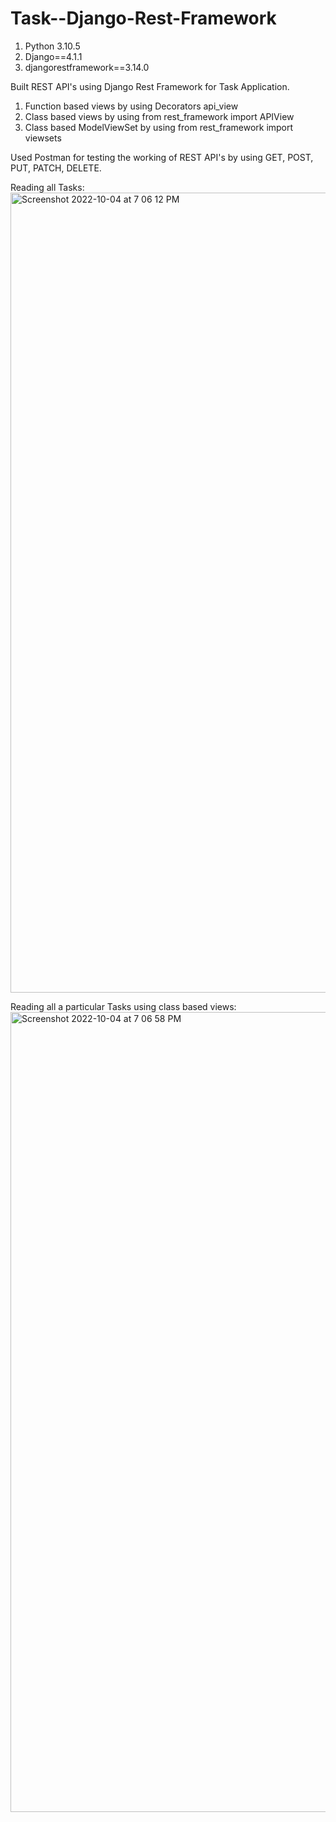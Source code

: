 # Task--Django-Rest-Framework

1. Python 3.10.5
2. Django==4.1.1
3. djangorestframework==3.14.0

Built REST API's using Django Rest Framework for Task Application.

1. Function based views by using Decorators api_view
2. Class based views by using from rest_framework import APIView
3. Class based ModelViewSet by using from rest_framework import viewsets

Used Postman for testing the working of REST API's by using GET, POST, PUT, PATCH, DELETE.

Reading all Tasks:
<img width="1280" alt="Screenshot 2022-10-04 at 7 06 12 PM" src="https://user-images.githubusercontent.com/60380599/193834735-69ba71dd-706f-4431-ae4f-1014e5558e1e.png">

Reading all a particular Tasks using class based views:
<img width="1280" alt="Screenshot 2022-10-04 at 7 06 58 PM" src="https://user-images.githubusercontent.com/60380599/193835957-2e413f34-dd2e-4ef0-aef2-856ce5a19a8e.png">
